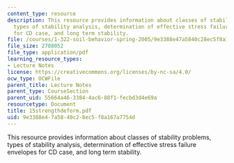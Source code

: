 ```yaml
---
content_type: resource
description: This resource provides information about classes of stability problems,
  types of stability analysis, determination of effective stress failure envelopes
  for CD case, and long term stability.
file: /courses/1-322-soil-behavior-spring-2005/9e3388e47a5840c28ec5f8a167a7754d_15strengthdeform.pdf
file_size: 2708052
file_type: application/pdf
learning_resource_types:
- Lecture Notes
license: https://creativecommons.org/licenses/by-nc-sa/4.0/
ocw_type: OCWFile
parent_title: Lecture Notes
parent_type: CourseSection
parent_uid: 55664a46-3384-4ac6-88f1-fecbd3d4e69a
resourcetype: Document
title: 15strengthdeform.pdf
uid: 9e3388e4-7a58-40c2-8ec5-f8a167a7754d
---
```

This resource provides information about classes of stability problems, types of stability analysis, determination of effective stress failure envelopes for CD case, and long term stability.